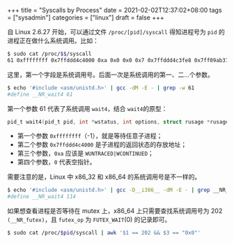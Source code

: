 +++
title = "Syscalls by Process"
date = 2021-02-02T12:37:02+08:00
tags = ["sysadmin"]
categories = ["linux"]
draft = false
+++

自 Linux 2.6.27 开始，可以通过文件 `/proc/[pid]/syscall` 得知进程号为
`pid` 的进程正在做什么系统调用。比如：

```sh
$ sudo cat /proc/$$/syscall
61 0xffffffff 0x7ffddd4c4000 0xa 0x0 0x0 0x7 0x7ffddd4c3fe8 0x7ff09ab37dba 
```

这里，第一个字段是系统调用号。后面一次是系统调用的第一、二...个参数。

```sh
$ echo '#include <asm/unistd.h>' | gcc -dM -E - | grep -w 61
#define __NR_wait4 61
```

第一个参数 61 代表了系统调用 `wait4`，结合 `wait4`的原型：

```c
pid_t wait4(pid_t pid, int *wstatus, int options, struct rusage *rusage);
```

- 第一个参数 `0xffffffff`（-1），就是等待任意子进程；
- 第二个参数 `0x7ffddd4c4000` 是子进程的返回状态的存放地址；
- 第三个参数，`0xa` 应该是 `WUNTRACED|WCONTINUED`；
- 第四个参数，`0` 代表空指针。

需要注意的是，Linux 中 x86_32  和 x86_64 的系统调用号是不一样的。

```sh
$ echo '#include <asm/unistd.h>' | gcc -D__i386__ -dM -E - | grep __NR_wait4
#define __NR_wait4 114
```

如果想查看进程是否等待在 mutex 上，x86_64 上只需要查找系统调用号为 202
`(__NR_futex)`，且 `futex_op` 为 `FUTEX_WAIT`(0) 的记录即可。

```sh
$ sudo cat /proc/$pid/syscall | awk '$1 == 202 && $3 == "0x0"'
```
